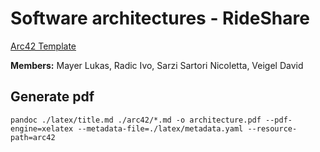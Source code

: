 # Software architectures - RideShare

[Arc42 Template](https://github.com/NetworkedAssets/arc42-in-markdown-template/tree/master/3.%20Flat%20Structure)

**Members:**
Mayer Lukas, Radic Ivo, Sarzi Sartori Nicoletta, Veigel David


## Generate pdf
```
pandoc ./latex/title.md ./arc42/*.md -o architecture.pdf --pdf-engine=xelatex --metadata-file=./latex/metadata.yaml --resource-path=arc42
```